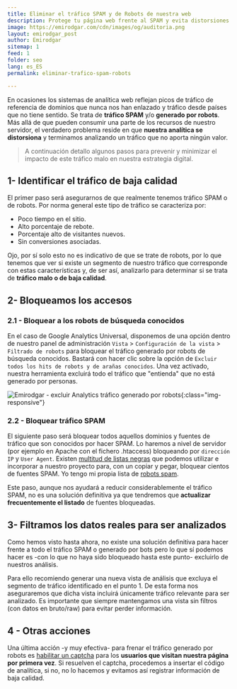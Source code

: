 ```yaml
---
title: Eliminar el tráfico SPAM y de Robots de nuestra web
description: Protege tu página web frente al SPAM y evita distorsiones en los datos de la analítica
image: https://emirodgar.com/cdn/images/og/auditoria.png
layout: emirodgar_post
author: Emirodgar
sitemap: 1
feed: 1
folder: seo
lang: es_ES
permalink: eliminar-trafico-spam-robots

---
```


En ocasiones los sistemas de analítica web reflejan picos de tráfico de referencia de dominios que nunca nos han enlazado y tráfico desde países que no tiene sentido. Se trata de  **tráfico SPAM**  y/o  **generado por robots**. Más allá de que pueden consumir una parte de los recursos de nuestro servidor, el verdadero problema reside en que  **nuestra analítica se distorsiona**  y terminamos analizando un tráfico que no aporta ningún valor.

> A continuación detallo algunos pasos para prevenir y minimizar el impacto de este tráfico malo en nuestra estrategia digital.

## 1- Identificar el tráfico de baja calidad

El primer paso será asegurarnos de que realmente tenemos tráfico SPAM o de robots. Por norma general este tipo de tráfico se caracteriza por:

-   Poco tiempo en el sitio.
-   Alto porcentaje de rebote.
-   Porcentaje alto de visitantes nuevos.
-   Sin conversiones asociadas.

Ojo, por sí solo esto no es indicativo de que se trate de robots, por lo que tenemos que ver si existe un segmento de nuestro tráfico que corresponde con estas características y, de ser así, analizarlo para determinar si se trata de **tráfico malo o de baja calidad**.

## 2- Bloqueamos los accesos

### 2.1 - Bloquear a los robots de búsqueda conocidos

En el caso de Google Analytics Universal, disponemos de una  opción dentro de nuestro panel de administración `Vista` > `Configuración de la vista` > `Filtrado de robots`  para bloquear el tráfico generado por robots de búsqueda conocidos. Bastará con hacer clic sobre la opción de `Excluir todos los hits de robots y de arañas conocidos`.  Una vez activado, nuestra herramienta excluirá todo el tráfico que "entienda" que no está generado por personas.

![Emirodgar - excluir Analytics tráfico generado por robots](https://emirodgar.com/cdn/images/posts/analytics-filtrado-robots.jpg){:class="img-responsive"}

### 2.2 - Bloquear tráfico SPAM

El siguiente paso será bloquear todos aquellos dominios y fuentes de tráfico que son conocidos por hacer SPAM. Lo haremos a nivel de servidor (por ejemplo en Apache con el fichero .htaccess) bloqueando por `dirección IP` y  `User Agent`. Existen  [multitud de listas negras](http://tab-studio.com/en/blocking-robots-on-your-page/)  que podemos utilizar e incorporar a nuestro proyecto para, con un copiar y pegar, bloquear cientos de fuentes SPAM. Yo tengo mi propia lista de [robots spam](https://emirodgar.com/listado-robots-bloquear).

Este paso, aunque nos ayudará a reducir considerablemente el tráfico SPAM, no es una solución definitiva ya que tendremos que **actualizar frecuentemente el listado** de fuentes bloqueadas.

## 3- Filtramos los datos reales para ser analizados

Como hemos visto hasta ahora, no existe una solución definitiva para hacer frente a todo el tráfico SPAM o generado por bots pero lo que sí podemos hacer es -con lo que no haya sido bloqueado hasta este punto- excluirlo de nuestros análisis.

Para ello recomiendo generar una nueva vista de análisis que excluya el segmento de tráfico identificado en el punto 1. De esta forma nos aseguraremos que dicha vista incluirá únicamente tráfico relevante para ser analizado. Es importante que siempre mantengamos una vista sin filtros (con datos en bruto/raw) para evitar perder información.

## 4 - Otras acciones

Una última acción -y muy efectiva- para frenar el tráfico generado por robots es  [habilitar un captcha](https://www.google.com/recaptcha/intro/v3beta.html)  para los  **usuarios que visitan nuestra página por primera vez**. Si resuelven el captcha, procedemos a insertar el código de analítica, si no, no lo hacemos y evitamos así registrar información de baja calidad.
<!--stackedit_data:
eyJoaXN0b3J5IjpbLTEzMDIwMTc1MjldfQ==
-->